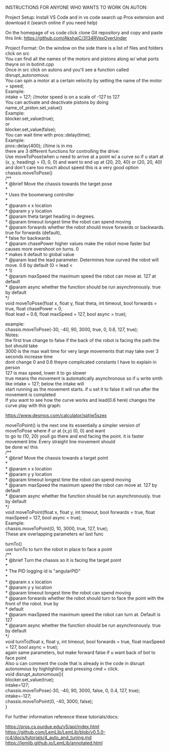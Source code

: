 INSTRUCTIONS FOR ANYONE WHO WANTS TO WORK ON AUTON:

Project Setup:
Install VS Code and in vs code search up Pros extension and download it (search online if you need help)  


On the homepage of vs code click clone Git repository and copy and paste this link: https://github.com/AkshajC/3134RVexOverUnder

Project Format:
On the window on the side there is a list of files and folders click on src  
You can find all the names of the motors and pistons along w/ what ports theyre on in botinit.cpp  
Once in src click on autons and you'll see a function called disrupt_autonomous:  
You can spin a motor at a certain velocity by setting the name of the motor = speed;  
Example:  
intake = 127; //motor speed is on a scale of -127 to 127  
You can activate and deactivate pistons by doing name_of_piston.set_value()  
Example:  
blocker.set_value(true);  
or  
blocker.set_value(false);  
You can wait time with pros::delay(time);  
Example:  
pros::delay(400); //time is in ms  
there are 3 different functions for controlling the drive:  
Use moveToPose(when u need to arrive at a point w/ a curve so if u start at (x, y, heading) = (0, 0, 0) and want to end up at (20, 20, 40) or (20, 20, 40)  
and don't care too much about speed this is a very good option  
chassis.moveToPose()  
        /**  
         * @brief Move the chassis towards the target pose  
         *  
         * Uses the boomerang controller  
         *  
         * @param x x location  
         * @param y y location  
         * @param theta target heading in degrees.  
         * @param timeout longest time the robot can spend moving  
         * @param forwards whether the robot should move forwards or backwards. true for forwards (default),  
         * false for backwards  
         * @param chasePower higher values make the robot move faster but causes more overshoot on turns. 0  
         * makes it default to global value  
         * @param lead the lead parameter. Determines how curved the robot will move. 0.6 by default (0 < lead <  
         * 1)  
         * @param maxSpeed the maximum speed the robot can move at. 127 at default  
         * @param async whether the function should be run asynchronously. true by default  
         */  
        void moveToPose(float x, float y, float theta, int timeout, bool forwards = true, float chasePower = 0,  
                        float lead = 0.6, float maxSpeed = 127, bool async = true);  

example:  
chassis.moveToPose(-30, -40, 90, 3000, true, 0, 0.6, 127, true);  
Notes:  
the first true change to false if the back of the robot is facing the path the bot should take  
3000 is the max wait time for very large movements that may take over 3 seconds increase time  
dont change 0 and 0.6 theyre complicated constants I have to explain in person  
127 is max speed, lower it to go slower  
true means the movement is automatically asynchronous so if u write smth like intake = 127; below the intake will  
start running as the movement starts. if u set it to false it will run after the movement is completed  
If you want to see how the curve works and lead(0.6 here) changes the curve play with this graph:  

https://www.desmos.com/calculator/sptjw5szex

moveToPoint() is the next one its essentially a simpler version of moveToPose where if ur at (x,y) (0, 0) and want  
to go to (10, 20) youll go there and end facing the point. it is faster movement btw. Every straight line movement should  
be done w/ this  
        /**  
         * @brief Move the chassis towards a target point  
         *  
         * @param x x location  
         * @param y y location  
         * @param timeout longest time the robot can spend moving  
         * @param maxSpeed the maximum speed the robot can move at. 127 by default  
         * @param async whether the function should be run asynchronously. true by default  
         */  
        void moveToPoint(float x, float y, int timeout, bool forwards = true, float maxSpeed = 127, bool async = true);  
Example:  
chassis.moveToPoint(0, 10, 3000, true, 127, true);  
These are overlapping parameters w/ last func  
  
turnTo()  
use turnTo to turn the robot in place to face a point  
        /**  
         * @brief Turn the chassis so it is facing the target point  
         *  
         * The PID logging id is "angularPID"  
         *  
         * @param x x location  
         * @param y y location  
         * @param timeout longest time the robot can spend moving  
         * @param forwards whether the robot should turn to face the point with the front of the robot. true by  
         * default  
         * @param maxSpeed the maximum speed the robot can turn at. Default is 127  
         * @param async whether the function should be run asynchronously. true by default  
         */  
        void turnTo(float x, float y, int timeout, bool forwards = true, float maxSpeed = 127, bool async = true);  
again same parameters, but make forward false if u want back of bot to face point  
Also u can comment the code that is already in the code in disrupt autonomous by highlighting and pressing cmd + click.  
void disrupt_autonomous(){  
  blocker.set_value(true);  
	intake=127;  
	chassis.moveToPose(-30, -40, 90, 3000, false, 0, 0.4, 127, true);  
	intake=-127;  
	chassis.moveToPoint(0, -40, 3000, false);  
}  

For further information reference these tutorials/docs:  

https://pros.cs.purdue.edu/v5/api/index.html  
https://github.com/LemLib/LemLib/blob/v0.5.0-rc4/docs/tutorials/4_auto_and_tuning.md  
https://lemlib.github.io/LemLib/annotated.html  
